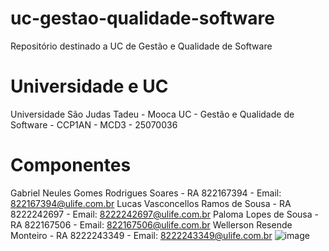 # uc-gestao-qualidade-software
Repositório destinado a UC de Gestão e Qualidade de Software

# Universidade e UC
Universidade São Judas Tadeu - Mooca
UC - Gestão e Qualidade de Software - CCP1AN - MCD3 - 25070036

# Componentes
Gabriel Neules Gomes Rodrigues Soares - RA 822167394 - Email: 822167394@ulife.com.br
Lucas Vasconcellos Ramos de Sousa - RA 8222242697 - Email: 8222242697@ulife.com.br
Paloma Lopes de Sousa - RA 822167506 - Email: 822167506@ulife.com.br
Wellerson Resende Monteiro - RA 8222243349 - Email: 8222243349@ulife.com.br
![image](https://github.com/user-attachments/assets/accf32e0-8fe5-4c13-820c-d9ea08506645)

